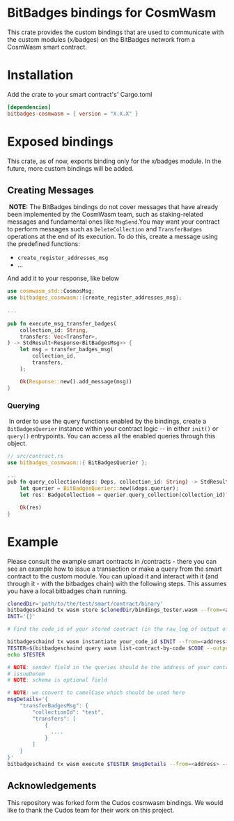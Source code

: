  # BitBadges bindings for CosmWasm

 This crate provides the custom bindings that are used to communicate with the custom modules (x/badges) on the BitBadges network from a CosmWasm smart contract.

 # Installation
 Add the crate to your smart contract's' Cargo.toml
 ```toml
[dependencies]
bitbadges-cosmwasm = { version = "X.X.X" }
```

# Exposed bindings
This crate, as of now, exports binding only for the x/badges module. In the future, more custom bindings will be added.

## Creating Messages
​
**NOTE:** The BitBadges bindings do not cover messages that have already been implemented by the CosmWasm team, such as staking-related messages and fundamental ones like `MsgSend`.
​
You may want your contract to perform messages such as `DeleteCollection` and `TransferBadges` operations at the end of its execution. To do this, create a message using the predefined functions:
​
- `create_register_addresses_msg`
- ...

And add it to your response, like below
​
```rust
use cosmwasm_std::CosmosMsg;
use bitbadges_cosmwasm::{create_register_addresses_msg};
​
...
​
pub fn execute_msg_transfer_badges(
    collection_id: String,
    transfers: Vec<Transfer>,
) -> StdResult<Response<BitBadgesMsg>> {
    let msg = transfer_badges_msg(
        collection_id,
        transfers,
    );

    Ok(Response::new().add_message(msg))
}
```

### Querying
​
In order to use the query functions enabled by the bindings, create a `BitBadgesQuerier` instance within your contract logic -- in either `init()` or `query()` entrypoints. You can access all the enabled queries through this object.
​
```rust
// src/contract.rs
use bitbadges_cosmwasm::{ BitBadgesQuerier };
​
...
​pub fn query_collection(deps: Deps, collection_id: String) -> StdResult<BadgeCollection> {
    let querier = BitBadgesQuerier::new(&deps.querier);
    let res: BadgeCollection = querier.query_collection(collection_id)?;

    Ok(res)
}

```

# Example

Please consult the example smart contracts in /contracts - there you can see an example how to issue a transaction or make a query from the smart contract to the custom module.
You can upload it and interact with it (and through it - with the bitbadges chain) with the following steps.
This assumes you have a local bitbadges chain running.

```bash
clonedDir='path/to/the/test/smart/contract/binary'
bitbadgeschaind tx wasm store $clonedDir/bindings_tester.wasm --from=<address> --chain-id=<chain-id> --gas=auto -y
INIT='{}'

# Find the code_id of your stored contract (in the raw_log of output of the previous command or can query with bitbadgeschaind query wasm list-code)

bitbadgeschaind tx wasm instantiate your_code_id $INIT --from=<address> --label="your_label" --chain-id=<chain-id> --gas=auto -y
TESTER=$(bitbadgeschaind query wasm list-contract-by-code $CODE --output json | jq -r '.contracts[-1]')
echo $TESTER

# NOTE: sender field in the queries should be the address of your contract, in this case - $TESTER
# issueDenom
# NOTE: schema is optional field

# NOTE: we convert to camelCase which should be used here
msgDetails='{
    "transferBadgesMsg": {
        "collectionId": "test",
        "transfers": [
            {
              ....
            }
        ]
    }
}'
bitbadgeschaind tx wasm execute $TESTER $msgDetails --from=<address> --chain-id=<chain-id> --gas=auto -y 
```

## Acknowledgements
This repository was forked form the Cudos cosmwasm bindings. 
We would like to thank the Cudos team for their work on this project.
